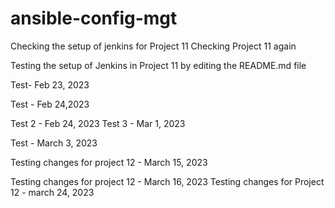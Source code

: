 # ansible-config-mgt


Checking the setup of jenkins for Project 11
Checking Project 11 again

Testing the setup of Jenkins in Project 11 by editing the README.md file

Test- Feb 23, 2023

Test - Feb 24,2023

Test 2 - Feb 24, 2023
Test 3 - Mar 1, 2023

Test - March 3, 2023

Testing changes for project 12 - March 15, 2023

Testing changes for project 12 - March 16, 2023
Testing changes for Project 12 - march 24, 2023
